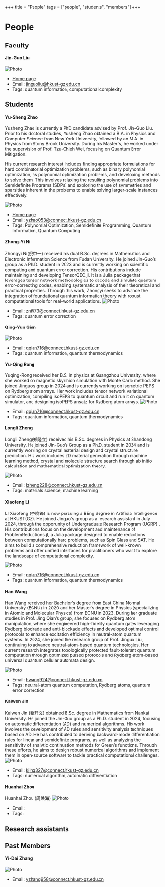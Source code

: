 +++
title = "People"
tags = ["people", "students", "members"]
+++

# People
## Faculty
#### Jin-Guo Liu
![Photo](/assets/avatars/jinguoliu.png)
* [Home page](https://giggleliu.github.io/)
* Email: [jinguoliu@hkust-gz.edu.cn](mailto:jinguoliu@hkust-gz.edu.cn)
* Tags: quantum information, computational complexity

## Students
#### Yu-Sheng Zhao
Yusheng Zhao is currently a PhD candidate advised by Prof. Jin-Guo Liu. Prior to his doctoral studies, Yusheng Zhao obtained a B.A. in Physics and Computer Science from New York University, followed by an M.A. in Physics from Stony Brook University. During his Master's, he worked under the supervision of Prof. Tzu-Chieh Wei, focusing on Quantum Error Mitigation.

His current research interest includes finding appropriate formulations for hard combinatorial optimization problems, such as binary polynomial optimization, as polynomial optimization problems, and developing methods to solve them. This involves relaxing the resulting polynomial problems into Semidefinite Programs (SDPs) and exploring the use of symmetries and sparsities inherent in the problems to enable solving larger-scale instances effectively. 

![Photo](/assets/avatars/yushengzhao.jpg)
* [Home page](https://exaclior.github.io/)
* Email: [yzhao053@connect.hkust-gz.edu.cn](mailto:yzhao053@connect.hkust-gz.edu.cn)
* Tags: Polynomial Optimization, Semidefinite Programming, Quantum Information, Quantum Computing 

#### Zhong-Yi Ni
Zhongyi Ni(倪中一) received his dual B.Sc. degrees in Mathematics and Electronic Information Science from Fudan University. He joined Jin-Guo’s group as a Ph.D. student in 2023 and is currently working on scientific computing and quantum error correction. His contributions include maintaining and developing TensorQEC.jl. It is a Julia package that leverages tensor network methodologies to decode and simulate quantum error-correcting codes, enabling systematic analysis of their theoretical and practical properties. Through this work, Zhongyi seeks to advance the integration of foundational quantum information theory with robust computational tools for real-world applications.
![Photo](/assets/avatars/zhongyini.jpg)
* Email: [zni573@connect.hkust-gz.edu.cn](mailto:zni573@connect.hkust-gz.edu.cn)
* Tags: quantum error correction

#### Qing-Yun Qian
![Photo](/assets/avatars/qingyunqian.jpg)
* Email: [qqian716@connect.hkust-gz.edu.cn](qqian716@connect.hkust-gz.edu.cn)
* Tags: quantum information, quantum thermodynamics

#### Yu-Qing Rong

Yuqing-Rong received her B.S. in physics at Guangzhou University, where she worked on magnetic skyrmion simulation with Monte Carlo method. She joined Jinguo’s group in 2024 and is currently working on isometric PEPS on Rydberg atom arrays. Her work includes tensor network variational optimization, compiling isoPEPS to quantum circuit and run it on quantum simulator, and designing isoPEPS ansatz for Rydberg atom arrays.
![Photo](/assets/avatars/yuqingrong.jpg)
* Email: [qqian716@connect.hkust-gz.edu.cn](qqian716@connect.hkust-gz.edu.cn)
* Tags: quantum information, quantum thermodynamics

#### Longli Zheng
Longli Zheng(郑隆立) received his B.Sc. degrees in Physics at Shandong University. He joined Jin-Guo’s Group as a Ph.D. student in 2024 and is currently working on crystal material design and crystal structure prediction. His work includes 2D material generation through machine learning method, crystal and molecule structure search through ab initio calculation and mathematical optimization theory.

![Photo](/assets/avatars/longlizheng.png)
* Email: [lzheng228@connect.hkust-gz.edu.cn](lzheng228@connect.hkust-gz.edu.cn)
* Tags: materials science, machine learning 

#### Xiaofeng Li
LI Xiaofeng (李晓锋) is now pursuing a BEng degree in Artificial Intelligence at HKUST(GZ). He joined Jinguo's group as a research assistant in July 2024, through the opporunity of Undergraduate Research Program (UGRP) . His contributions focus on the development and maintenance of ProblemReductions.jl, a Julia package designed to enable reductions between computationally hard problems, such as Spin Glass and SAT. He aims to build a comprehensive reduction framework of well-known problems and offer unified interfaces for practitioners who want to explore the landscape of computational complexity.

![Photo](/assets/avatars/xiaofengli.png)
* Email: [qqian716@connect.hkust-gz.edu.cn](qqian716@connect.hkust-gz.edu.cn)
* Tags: quantum information, quantum thermodynamics

#### Han Wang
Han Wang received her Bachelor’s degree from East China Normal University (ECNU) in 2020 and her Master’s degree in Physics (specializing in Atomic and Molecular Physics) from ECNU in 2023. During her graduate studies in Prof. Jing Qian’s group, she focused on Rydberg atom manipulation, where she engineered high-fidelity quantum gates leveraging Rydberg blockade and anti-blockade effects and developed optimal control protocols to enhance excitation efficiency in neutral-atom quantum systems. In 2024, she joined the research group of Prof. Jinguo Liu, continuing to advance neutral-atom-based quantum technologies. Her current research integrates topologically protected fault-tolerant quantum computation through optimized pulsed protocols and Rydberg-atom-based universal quantum cellular automata design.

![Photo](/assets/avatars/hanwang.png)
* Email: [hwang924@connect.hkust-gz.edu.cn](hwang924@connect.hkust-gz.edu.cn)
* Tags: neutral-atom quantum computation, Rydberg atoms, quantum error correction

#### Kaiwen Jin
Kaiwen Jin (靳开文) obtained B.Sc. degree in Mathematics from Nankai University. He joined the Jin-Guo group as a Ph.D. student in 2024, focusing on automatic differentiation (AD) and numerical algorithms. His work involves the development of AD rules and sensitivity analysis techniques based on AD. He has contributed to deriving backward-mode differentiation rules for linear and semidefinite programs, as well as analyzing the sensitivity of analytic continuation methods for Green’s functions. Through these efforts, he aims to design robust numerical algorithms and implement them in open-source software to tackle practical computational challenges.
![Photo](/assets/avatars/kaiwenjin.png)
* Email: [kjing327@connect.hkust-gz.edu.cn](kjing327@connect.hkust-gz.edu.cn)
* Tags: numerical algorithm, automatic differentiation 

#### Huanhai Zhou
Huanhai Zhou (周焕海) 
![Photo](/assets/avatars/huanhaizhou.jpg)
* Email: []()
* Tags: 

## Research assistants

## Past Members

#### Yi-Dai Zhang
![Photo](/assets/avatars/yidaizhang.jpeg)
* Email: [yzhang958@connect.hkust-gz.edu.cn](yzhang958@connect.hkust-gz.edu.cn)